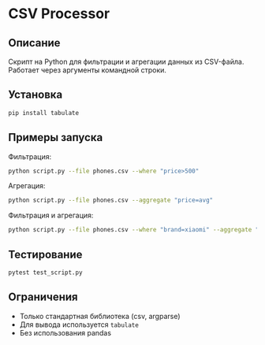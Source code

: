 # CSV Processor

## Описание
Скрипт на Python для фильтрации и агрегации данных из CSV-файла. Работает через аргументы командной строки.

## Установка

```bash
pip install tabulate
```

## Примеры запуска

Фильтрация:
```bash
python script.py --file phones.csv --where "price>500"
```

Агрегация:
```bash
python script.py --file phones.csv --aggregate "price=avg"
```

Фильтрация и агрегация:
```bash
python script.py --file phones.csv --where "brand=xiaomi" --aggregate "price=avg"
```

## Тестирование

```bash
pytest test_script.py
```

## Ограничения
- Только стандартная библиотека (csv, argparse)
- Для вывода используется `tabulate`
- Без использования pandas

